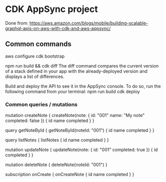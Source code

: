 # CDK AppSync project

Done from: https://aws.amazon.com/blogs/mobile/building-scalable-graphql-apis-on-aws-with-cdk-and-aws-appsync/

## Common commands

aws configure
cdk bootstrap

npm run build && cdk diff
The diff command compares the current version of a stack defined in your app with the already-deployed version and displays a list of differences.

Build and deploy the API to see it in the AppSync console. To do so, run the following command from your terminal:
npm run build
cdk deploy

### Common queries / mutations

mutation createNote {
createNote(note: {
id: "001"
name: "My note"
completed: false
}) {
id
name
completed
}
}

query getNoteById {
getNoteById(noteId: "001") {
id
name
completed
}
}

query listNotes {
listNotes {
id
name
completed
}
}

mutation updateNote {
updateNote(note: {
id: "001"
completed: true
}) {
id
completed
}
}


mutation deleteNote {
deleteNote(noteId: "001")
}

subscription onCreate {
onCreateNote {
id
name
completed
}
}
